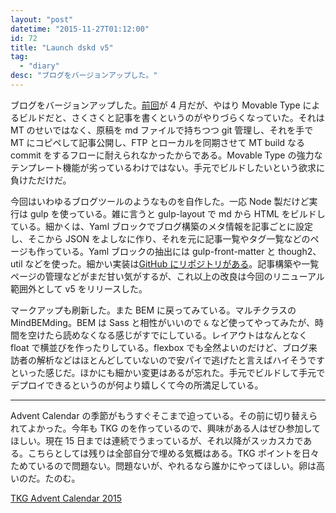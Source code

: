 ```yaml
---
layout: "post"
datetime: "2015-11-27T01:12:00"
id: 72
title: "Launch dskd v5"
tag:
  - "diary"
desc: "ブログをバージョンアップした。"
---
```


ブログをバージョンアップした。[前回](/archives/65.html)が 4 月だが、やはり Movable Type によるビルドだと、さくさくと記事を書くというのがやりづらくなっていた。それは MT のせいではなく、原稿を md ファイルで持ちつつ git 管理し、それを手で MT にコピペして記事公開し、FTP とローカルを同期させて MT build なる commit をするフローに耐えられなかったからである。Movable Type の強力なテンプレート機能が劣っているわけではない。手元でビルドしたいという欲求に負けただけだ。

今回はいわゆるブログツールのようなものを自作した。一応 Node 製だけど実行は gulp を使っている。雑に言うと gulp-layout で md から HTML をビルドしている。細かくは、Yaml ブロックでブログ構築のメタ情報を記事ごとに設定し、そこから JSON をよしなに作り、それを元に記事一覧やタグ一覧などのページも作っている。Yaml ブロックの抽出には gulp-front-matter と though2、util などを使った。細かい実装は[GitHub にリポジトリがある](https://github.com/oti/dskd)。記事構築や一覧ページの管理などがまだ甘い気がするが、これ以上の改良は今回のリニューアル範囲外として v5 をリリースした。

マークアップも刷新した。また BEM に戻ってみている。マルチクラスの MindBEMding。BEM は Sass と相性がいいので `&` など使ってやってみたが、時間を空けたら読めなくなる感じがすでにしている。レイアウトはなんとなく float で横並びを作ったりしている。flexbox でも全然よいのだけど、ブログ来訪者の解析などはほとんどしていないので安パイで逃げたと言えばハイそうですといった感じだ。ほかにも細かい変更はあるが忘れた。手元でビルドして手元でデプロイできるというのが何より嬉しくて今の所満足している。

---

Advent Calendar の季節がもうすぐそこまで迫っている。その前に切り替えられてよかった。今年も TKG のを作っているので、興味がある人はぜひ参加してほしい。現在 15 日までは連続でうまっているが、それ以降がスッカスカである。こちらとしては残りは全部自分で埋める気概はある。TKG ポイントを日々ためているので問題ない。問題ないが、やれるなら誰かにやってほしい。卵は高いのだ。たのむ。

[TKG Advent Calendar 2015](http://www.adventar.org/calendars/720)
